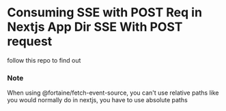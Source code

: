 # Consuming SSE with POST Req in Nextjs App Dir SSE With POST request
follow this repo to find out

### Note
When using @fortaine/fetch-event-source, you can't use relative paths like you would normally do in nextjs, you have to use absolute paths
